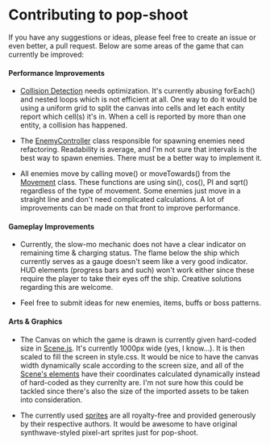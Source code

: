 # Contributing to pop-shoot

If you have any suggestions or ideas, please feel free to create an issue or even better, a pull request.
Below are some areas of the game that can currently be improved:

#### Performance Improvements

-   [Collision Detection](https://github.com/kiwphi/pop-shoot/blob/main/modules/Logic/Motion/CollisionDetection.js) needs optimization.
    It's currently abusing forEach() and nested loops which is not efficient at all.
    One way to do it would be using a uniform grid to split the canvas into cells and let each entity report which cell(s) it's in.
    When a cell is reported by more than one entity, a collision has happened.

-   The [EnemyController](https://github.com/kiwphi/pop-shoot/blob/main/modules/Logic/Controllers/EnemyController.js)
    class responsible for spawning enemies need refactoring. Readability is average, and I'm not sure that intervals is the best way to spawn enemies.
    There must be a better way to implement it.

-   All enemies move by calling move() or moveTowards() from the [Movement](https://github.com/kiwphi/pop-shoot/blob/main/modules/Logic/Motion/Movement.js) class.
    These functions are using sin(), cos(), PI and sqrt() regardless of the type of movement. Some enemies just move in a straight line and
    don't need complicated calculations. A lot of improvements can be made on that front to improve performance.

#### Gameplay Improvements

-   Currently, the slow-mo mechanic does not have a clear indicator on remaining time & charging status. The flame below the
    ship which currently serves as a gauge doesn't seem like a very good indicator. HUD elements (progress bars and such) won't
    work either since these require the player to take their eyes off the ship. Creative solutions regarding this are welcome.

-   Feel free to submit ideas for new enemies, items, buffs or boss patterns.

#### Arts & Graphics

-   The Canvas on which the game is drawn is currently given hard-coded size in [Scene.js](https://github.com/kiwphi/pop-shoot/blob/main/modules/Scene/Scene.js).
    It's currently 1000px wide (yes, I know...). It is then scaled to fill the screen in style.css.
    It would be nice to have the canvas width dynamically scale according to the screen size, and all of the
    [Scene's elements](https://github.com/kiwphi/pop-shoot/tree/main/modules/Scene/Elements) have their coordinates calculated dynamically instead of
    hard-coded as they currenlty are. I'm not sure how this could be tackled since there's also the size of the imported assets to be taken into consideration.

-   The currently used [sprites](https://github.com/kiwphi/pop-shoot/tree/main/assets/sprites) are all royalty-free and provided generously by their
    respective authors. It would be awesome to have original synthwave-styled pixel-art sprites just for pop-shoot.

